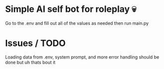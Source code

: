 # Simple AI self bot for roleplay 💀
Go to the .env and fill out all of the values as needed then run main.py


# Issues / TODO
Loading data from .env, system prompt, and more error handling should be done but uh thats bout it
